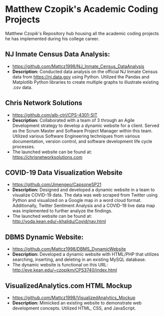 # Matthew Czopik's Academic Coding Projects
Matthew Czopik's Repository hub housing all the academic coding projects he has implemented during his college career.


## NJ Inmate Census Data Analysis:

* https://github.com/Mattcz1998/NJ_Inmate_Census_DataAnalysis
* __Description:__ Conducted data analysis on the official NJ Inmate Census data from https://nj.data.gov using Python. Utilized the Pandas and Matplotlib Python libraries to create multiple graphs to illustrate existing .csv data.

## Chris Network Solutions 

* https://github.com/alb-ctrl/CPS-4301-SIT
* __Description:__ Collaborated with a team of 3 through an Agile Development strategy to develop a dynamic website for a client. Served as the Scrum Master and Software Project Manager within this team. Utilized various Software Engineering techniques from various documentation, version control, and software development life cycle processes.
* The launched website can be found at: https://chrisnetworksolutions.com 

## COVID-19 Data Visualization Website

* https://github.com/Jimengeo/CapsoneSP21
* __Description:__ Designed and developed a dynamic website in a team to visualize COVID-19 data. The data was web scraped from Twitter using Python and visualized on a Google map in a word cloud format. Additionally, Twitter Sentiment Analysis and a COVID-19 live data map was implemented to further analyze the findings.
* The launched website can be found at: http://yoda.kean.edu/~khalidu/Covid/nav.html

## DBMS Dynamic Website:

* https://github.com/Mattcz1998/DBMS_DynamicWebsite
* __Description:__ Developed a dynamic website with HTML/PHP that utilizes searching, inserting, and deleting in an existing MySQL database.  
* The dynamic website is functional on this URL: http://eve.kean.edu/~czopikm/CPS3740/index.html

## VisualizedAnalytics.com HTML Mockup

* https://github.com/Mattcz1998/VisualizedAnalytics_Mockup
* __Description:__ Mimicked an existing website to demonstrate web development concepts. Utilized HTML, CSS, and JavaScript.  
